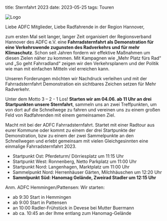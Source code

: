 title: Sternfahrt 2023
date: 2023-05-25
tags: Touren

![Logo](https://md.darmstadt.ccc.de/uploads/a5c2d0a0-434a-45a3-91a7-9209607e7376.png)

Liebe ADFC Mitglieder, Liebe Radfahrende in der Region Hannover,

zum ersten Mal seit langer, langer Zeit organisiert der Regionsverband Hannover des ADFC e.V. eine **Fahrradsternfahrt als Demonstration für eine Verkehrswende zugunsten des Radverkehrs und für mehr Klimaschutz**. Schon seit Jahren fordern wir effektive Maßnahmen um diesen Zielen näher zu kommen. Mit Kampagnen wie „Mehr Platz fürs Rad“ und „So geht Fahrradland“ zeigen wir den Verkehrsplanern und der Politik wie man mit einfachen Mitteln viel erreichen kann.

Unseren Forderungen möchten wir Nachdruck verleihen und mit der Fahrradsternfahrt Demonstration ein sichtbares Zeichen setzen für Mehr Radverkehr.

Unter dem Motto 3 – 2 - 1 Los! **Starten wir am 04.06. ab 11 Uhr an drei Startpunkten unsere Sternfahrt**, sammeln uns an zwei Treffpunkten, um von dort auf die Schnellwege zu fahren und vereinen uns zu einem großen Feld von Radfahrenden mit einem gemeinsamen Ziel.

Macht mit bei der ADFC Fahrradsternfahrt. Startet mit einer Radtour aus eurer Kommune oder kommt zu einem der drei Startpunkte der Demonstration, bzw zu einem der zwei Sammelpunkte an den Schnellwegen und erlebt gemeinsam mit vielen Gleichgesinnten eine einmalige Fahrradsternfahrt 2023.

- Startpunkt Ost: Pferdeturm/ Dörriesplatz um 11:15 Uhr
- Startpunkt West: Ronnenberg, Netto Parkplatz um 11:00 Uhr
- Startpunkt Nord: Langenhagen, Marktplatz um 11:00 Uhr
- Sammelpunkt Nord: Herrenhäuser Gärten, Milchhäuschen um 12:20 Uhr
- **Sammlpunkt Süd: Hanomag Gelände, Zweirad Stadler um 12:15 Uhr**

Anm. ADFC Hemmingen/Pattensen: 
Wir starten:

- ab 9:30 Start in Hemmingen
- ab 9:00 Start in Pattensen
- an 10:00 Radler-Frühstück in Devese bei Mutter Buermann
- ab ca. 10:45 an der Ihme entlang zum Hanomag-Gelände



